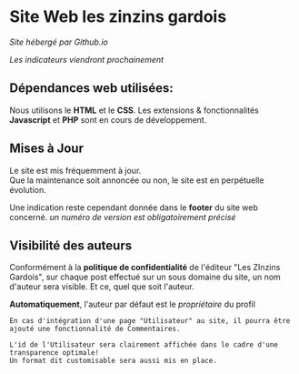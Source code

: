 # Site Web les zinzins gardois
*Site hébergé par Github.io*

*Les indicateurs viendront prochainement*

## Dépendances web utilisées:
Nous utilisons le **HTML** et le **CSS**. Les extensions & fonctionnalités **Javascript** et **PHP** sont en cours de développement.

## Mises à Jour

Le site est mis fréquemment à jour. 
<br> Que la maintenance soit annoncée ou non, le site est en perpétuelle évolution.

Une indication reste cependant donnée dans le **footer** du site web concerné.
*un numéro de version est obligatoirement précisé*

## Visibilité des auteurs

Conformément à la **politique de confidentialité** de l'éditeur "Les ZInzins Gardois", sur chaque post effectué sur un sous domaine du site, un nom d'auteur sera visible. Et ce, quel que soit l'auteur. 

**Automatiquement**, l'auteur par défaut est le *propriétaire* du profil

    En cas d'intégration d'une page "Utilisateur" au site, il pourra être ajouté une fonctionnalité de Commentaires.
    
    L'id de l'Utilisateur sera clairement affichée dans le cadre d'une transparence optimale!
    Un format dit customisable sera aussi mis en place.

